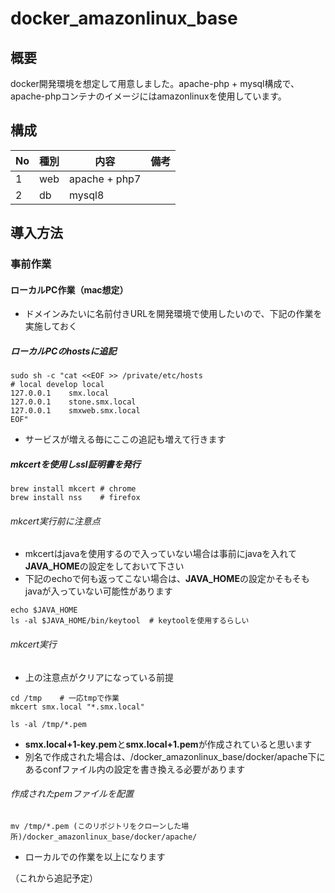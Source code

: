 # docker_amazonlinux_base

## 概要

docker開発環境を想定して用意しました。apache-php + mysql構成で、apache-phpコンテナのイメージにはamazonlinuxを使用しています。

## 構成

No|種別|内容|備考
-|-|-|-
1|web|apache + php7|
2|db|mysql8|

## 導入方法

### 事前作業

#### ローカルPC作業（mac想定）

- ドメインみたいに名前付きURLを開発環境で使用したいので、下記の作業を実施しておく

##### ローカルPCのhostsに追記

```shell
sudo sh -c "cat <<EOF >> /private/etc/hosts
# local develop local
127.0.0.1    smx.local
127.0.0.1    stone.smx.local
127.0.0.1    smxweb.smx.local
EOF"
```

- サービスが増える毎にここの追記も増えて行きます

##### mkcertを使用しssl証明書を発行

```shell
brew install mkcert # chrome
brew install nss    # firefox
```

###### mkcert実行前に注意点

- mkcertはjavaを使用するので入っていない場合は事前にjavaを入れて**JAVA_HOME**の設定をしておいて下さい
- 下記のechoで何も返ってこない場合は、**JAVA_HOME**の設定かそもそもjavaが入っていない可能性があります

```shell
echo $JAVA_HOME
ls -al $JAVA_HOME/bin/keytool  # keytoolを使用するらしい
```

###### mkcert実行

- 上の注意点がクリアになっている前提

```shell
cd /tmp    # 一応tmpで作業
mkcert smx.local "*.smx.local"
```

```shell
ls -al /tmp/*.pem
```

- **smx.local+1-key.pem**と**smx.local+1.pem**が作成されていると思います
- 別名で作成された場合は、/docker_amazonlinux_base/docker/apache下にあるconfファイル内の設定を書き換える必要があります

###### 作成されたpemファイルを配置

```shell
mv /tmp/*.pem (このリポジトリをクローンした場所)/docker_amazonlinux_base/docker/apache/
```

- ローカルでの作業を以上になります

（これから追記予定）
